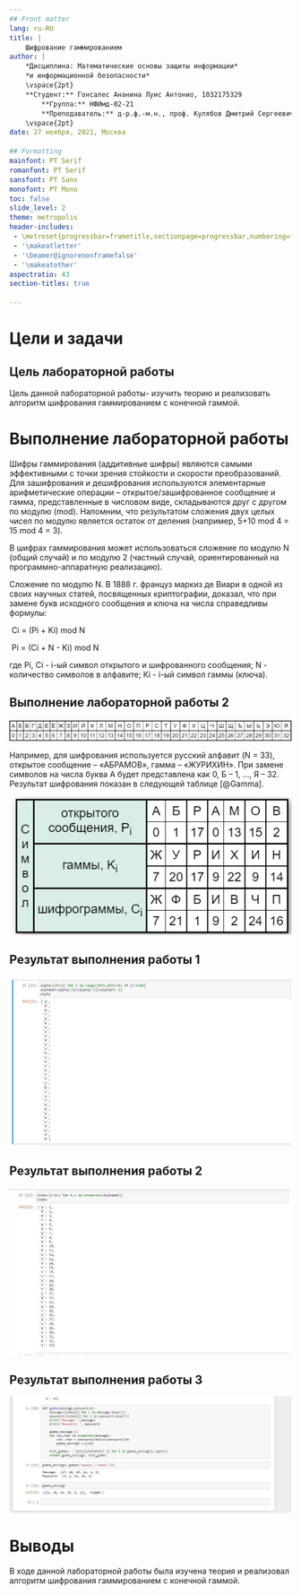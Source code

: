 ```yaml
---
## Front matter
lang: ru-RU
title: | 
    Шифрование гаммированием
author: |
    *Дисциплина: Математические основы защиты информации*  
    *и информационной безопасности*  
    \vspace{2pt}  
    **Студент:** Гонсалес Ананина Луис Антонио, 1032175329  
		**Группа:** НФИмд-02-21  
		**Преподаватель:** д-р.ф.-м.н., проф. Кулябов Дмитрий Сергеевич  
    \vspace{2pt}
date: 27 ноября, 2021, Москва

## Formatting
mainfont: PT Serif
romanfont: PT Serif
sansfont: PT Sans
monofont: PT Mono
toc: false
slide_level: 2
theme: metropolis
header-includes: 
 - \metroset{progressbar=frametitle,sectionpage=progressbar,numbering=fraction}
 - '\makeatletter'
 - '\beamer@ignorenonframefalse'
 - '\makeatother'
aspectratio: 43
section-titles: true

---
```


# Цели и задачи

## Цель лабораторной работы

Цель данной лабораторной работы- изучить теорию и реализовать алгоритм шифрования гаммированием с конечной гаммой.

# Выполнение лабораторной работы

Шифры гаммирования (аддитивные шифры) являются самыми эффективными с точки зрения стойкости и скорости преобразований. Для зашифрования и дешифрования используются элементарные арифметические операции – открытое/зашифрованное сообщение и гамма, представленные в числовом виде, складываются друг с другом по модулю (mod). Напомним, что результатом сложения двух целых чисел по модулю является остаток от деления (например, 5+10 mod 4 = 15 mod 4 = 3).

В шифрах гаммирования может использоваться сложение по модулю N (общий случай) и по модулю 2 (частный случай, ориентированный на программно-аппаратную реализацию).

Сложение по модулю N. В 1888 г. француз маркиз де Виари в одной из своих научных статей, посвященных криптографии, доказал, что при замене букв исходного сообщения и ключа на числа справедливы формулы:

​																Ci = (Pi + Ki) mod N      

​																Pi = (Ci + N - Ki) mod N      

где Pi, Ci - i-ый символ открытого и шифрованного сообщения;
N - количество символов в алфавите;
Кi - i-ый символ гаммы (ключа).

## Выполнение лабораторной работы 2

![Таблица](images\Таблица.JPG)

Например, для шифрования используется русский алфавит (N = 33), открытое сообщение – «АБРАМОВ», гамма – «ЖУРИХИН». При замене символов на числа буква А будет представлена как 0, Б – 1, …, Я – 32. Результат шифрования показан в следующей таблице [@Gamma].

![Таблица2](images\Таблица2.JPG)

## Результат выполнения работы 1

![Код](images\Код.JPG)

## Результат выполнения работы 2

![Код1](images\Код1.JPG)

## Результат выполнения работы 3



![Код2](images\Код2.JPG)



# Выводы

В ходе данной лабораторной работы была изучена теория и реализовал алгоритм шифрования гаммированием с конечной гаммой.